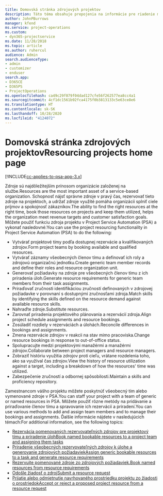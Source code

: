 ```yaml
---
title: Domovská stránka zdrojových projektov
description: Táto téma obsahuje prepojenia na informácie pre riadenie možností v Project Service Automation (PSA) pre Dynamics 365.
author: JohnPBurrows
manager: kfend
ms.service: project-operations
ms.custom:
- dyn365-projectservice
ms.date: 11/28/2018
ms.topic: article
ms.author: ruhercul
audience: Admin
search.audienceType:
- admin
- customizer
- enduser
search.app:
- D365CE
- D365PS
- ProjectOperations
ms.openlocfilehash: ca49c29f079f04dad127cfe56f262577ea8cc4a1
ms.sourcegitcommit: 4cf1dc1561b92fca4175f0b3813133c5e63ce8e6
ms.translationtype: HT
ms.contentlocale: sk-SK
ms.lasthandoff: 10/28/2020
ms.locfileid: "4124072"
---
```

# <a name="resourcing-projects-home-page"></a><span data-ttu-id="25601-103">Domovská stránka zdrojových projektov</span><span class="sxs-lookup"><span data-stu-id="25601-103">Resourcing projects home page</span></span>

[!INCLUDE[cc-applies-to-psa-app-3.x](../includes/cc-applies-to-psa-app-3x.md)]

<span data-ttu-id="25601-104">Zdroje sú najdôležitejším prínosom organizácie založenej na službe.</span><span class="sxs-lookup"><span data-stu-id="25601-104">Resources are the most important asset of a service-based organization.</span></span> <span data-ttu-id="25601-105">Schopnosť nájsť správne zdroje v pravý čas, rezervovať tieto zdroje na projektoch, a udržať zdroje využité pomáha organizácii splniť ciele príjmov a spokojnosť zákazníkov.</span><span class="sxs-lookup"><span data-stu-id="25601-105">The ability to find the right resources at the right time, book those resources on projects and keep them utilized, helps the organization meet revenue targets and customer satisfaction goals.</span></span> <span data-ttu-id="25601-106">Môžete použiť funkciu zdroja projektu v Project Service Automation (PSA) a vykonať nasledovné:</span><span class="sxs-lookup"><span data-stu-id="25601-106">You can use the project resourcing functionality in Project Service Automation (PSA) to do the following:</span></span>

- <span data-ttu-id="25601-107">Vytvárať projektové tímy podľa dostupnej rezervácie a kvalifikovaných zdrojov.</span><span class="sxs-lookup"><span data-stu-id="25601-107">Form project teams by booking available and qualified resources.</span></span>
- <span data-ttu-id="25601-108">Vytvárať záznamy všeobecných členov tímu a definovať ich roly a zdrojovú organizačnú jednotku.</span><span class="sxs-lookup"><span data-stu-id="25601-108">Create generic team member records and define their roles and resource organization unit.</span></span>
- <span data-ttu-id="25601-109">Generovať požiadavky na zdroje pre všeobecných členov tímu z ich priradenia úloh.</span><span class="sxs-lookup"><span data-stu-id="25601-109">Generate resource requirements for generic team members from their task assignments.</span></span>
- <span data-ttu-id="25601-110">Priraďovať zručnosti identifikáciou zručností definovaných v zdrojovej požiadavke v porovnaní s dostupnými zručnosťami zdroja.</span><span class="sxs-lookup"><span data-stu-id="25601-110">Match skills by identifying the skills defined on the resource demand against available resource skills.</span></span>
- <span data-ttu-id="25601-111">Nahraďte zdroje.</span><span class="sxs-lookup"><span data-stu-id="25601-111">Substitute resources.</span></span>
- <span data-ttu-id="25601-112">Zarovnať priradenia projektového plánovania a rezervácií zdroja.</span><span class="sxs-lookup"><span data-stu-id="25601-112">Align project schedule assignments and resource bookings.</span></span>
- <span data-ttu-id="25601-113">Zosúladiť rozdiely v rezerváciách a úlohách.</span><span class="sxs-lookup"><span data-stu-id="25601-113">Reconcile differences in bookings and assignments.</span></span>
- <span data-ttu-id="25601-114">Zmena rezervácie zdrojov v reakcii na stav mimo pracoviska.</span><span class="sxs-lookup"><span data-stu-id="25601-114">Change resource bookings in response to out-of-office status.</span></span>
- <span data-ttu-id="25601-115">Spolupracujte medzi projektovými manažérmi a manažérmi zdrojov.</span><span class="sxs-lookup"><span data-stu-id="25601-115">Collaborate between project managers and resource managers.</span></span>
- <span data-ttu-id="25601-116">Zobraziť históriu využitia zdrojov proti cieľu, vrátane rozdelenia toho, ako sa využíval čas zdrojov.</span><span class="sxs-lookup"><span data-stu-id="25601-116">View the history of resource utilization against a target, including a breakdown of how the resources' time was utilized.</span></span>
- <span data-ttu-id="25601-117">Zabezpečenie zručností a odbornej spôsobilosti.</span><span class="sxs-lookup"><span data-stu-id="25601-117">Maintain a skills and proficiency repository.</span></span>


<span data-ttu-id="25601-118">Zamestnancom vášho projektu môžete poskytnúť všeobecný tím alebo vymenované zdroje v PSA.</span><span class="sxs-lookup"><span data-stu-id="25601-118">You can staff your project with a team of generic or named resources in PSA.</span></span> <span data-ttu-id="25601-119">Môžete použiť rôzne metódy na pridávanie a priraďovanie členov tímu a spravovanie ich rezervácií a priradení.</span><span class="sxs-lookup"><span data-stu-id="25601-119">You can use various methods to add and assign team members and to manage their bookings and assignments.</span></span> <span data-ttu-id="25601-120">Ďalšie informácie nájdete v nasledujúcich témach:</span><span class="sxs-lookup"><span data-stu-id="25601-120">For additional information, see the following topics:</span></span>

- [<span data-ttu-id="25601-121">Rezervácia pomenovaných rezervovateľných zdrojov pre projektový tímu a priradenie úloh</span><span class="sxs-lookup"><span data-stu-id="25601-121">Book named bookable resources to a project team and assigning them tasks</span></span>](assign-named-bookable-resource.md)
- [<span data-ttu-id="25601-122">Priradenie všeobecných rezervovateľných zdrojov k úlohe a generovanie zdrojových požiadaviek</span><span class="sxs-lookup"><span data-stu-id="25601-122">Assign generic bookable resources to a task and generate resource requirements</span></span>](assign-generic-bookable-resource.md)
- [<span data-ttu-id="25601-123">Rezervujte pomenované zdroje zo zdrojových požiadaviek.</span><span class="sxs-lookup"><span data-stu-id="25601-123">Book named resources from resource requirements</span></span>](book-named-resource.md)
- [<span data-ttu-id="25601-124">Odošle žiadosť o zdroj</span><span class="sxs-lookup"><span data-stu-id="25601-124">Submit a resource request</span></span>](submit-resource-request.md)
- [<span data-ttu-id="25601-125">Prijatie alebo odmietnutie navrhovaného prostriedku projektu zo žiadosti o prostriedok</span><span class="sxs-lookup"><span data-stu-id="25601-125">Accept or reject a proposed project resource from a resource request</span></span>](accept-reject-proposed-resource.md)
